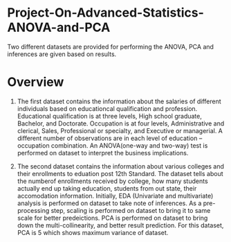 # Project-On-Advanced-Statistics-ANOVA-and-PCA
Two different datasets are provided for performing the ANOVA, PCA and inferences are given based on results.

# Overview
1. The first dataset contains the information about the salaries of different individuals based on educationcal qualification and profession. Educational qualification is at three levels, High school graduate, Bachelor, and Doctorate. Occupation is at four levels, Administrative and clerical, Sales, Professional or specialty, and Executive or managerial. A different number of observations are in each level of education – occupation combination. An ANOVA(one-way and two-way) test is performed on dataset to interpret the business implications. 

2. The second dataset contains the information about various colleges and their enrollments to eduation post 12th Standard. The dataset tells about the numberof enrollments received by college, how many students actually end up taking education, students from out state, their accomodation information. Initially, EDA (Univariate and multivariate) analysis is performed on dataset to take note of inferences. As a pre-processing step, scaling is performed on dataset to bring it to same scale for better predeictions. PCA is performed on dataset to bring down the multi-collinearity, and better result prediction. For this dataset, PCA is 5 which shows maximum variance of dataset.

